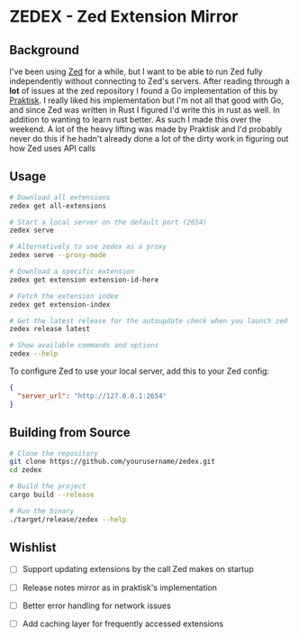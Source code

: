 # ZEDEX - Zed Extension Mirror

## Background
I've been using [Zed](https://zed.dev) for a while, but I want to be able to run Zed fully independently without connecting to Zed's servers.
After reading through a **lot** of issues at the zed repository I found a Go implementation of this by [Praktisk](https://github.com/praktiskt/zedex). 
I really liked his implementation but I'm not all that good with Go, and since Zed was written in Rust I figured I'd write this in rust as well. In addition to wanting to learn rust better.
As such I made this over the weekend. A lot of the heavy lifting was made by Praktisk and I'd probably never do this if he hadn't already done a lot of the dirty work in figuring out how Zed uses API calls

## Usage

```bash
# Download all extensions
zedex get all-extensions

# Start a local server on the default port (2654)
zedex serve

# Alternatively to use zedex as a proxy
zedex serve --proxy-mode

# Download a specific extension
zedex get extension extension-id-here

# Fetch the extension index
zedex get extension-index

# Get the latest release for the autoupdate check when you launch zed
zedex release latest

# Show available commands and options
zedex --help
```

To configure Zed to use your local server, add this to your Zed config:

```json
{
  "server_url": "http://127.0.0.1:2654"
}
```

## Building from Source

```bash
# Clone the repository
git clone https://github.com/yourusername/zedex.git
cd zedex

# Build the project
cargo build --release

# Run the binary
./target/release/zedex --help
```

## Wishlist
- [ ] Support updating extensions by the call Zed makes on startup
- [ ] Release notes mirror as in praktisk's implementation 
- [ ] Better error handling for network issues
- [ ] Add caching layer for frequently accessed extensions

